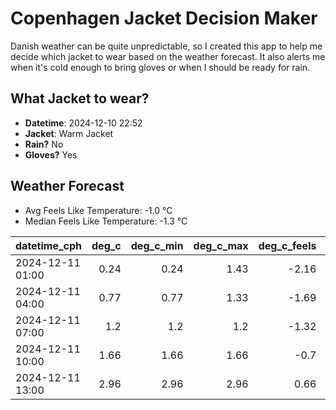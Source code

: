 
# Copenhagen Jacket Decision Maker

Danish weather can be quite unpredictable, so I created this app to help me decide which jacket to wear based on the weather forecast. 
It also alerts me when it's cold enough to bring gloves or when I should be ready for rain.

## What Jacket to wear?

- **Datetime**: 2024-12-10 22:52
- **Jacket**: Warm Jacket
- **Rain?** No
- **Gloves?** Yes

## Weather Forecast
- Avg Feels Like Temperature: -1.0 °C
- Median Feels Like Temperature: -1.3 °C

| datetime_cph     |   deg_c |   deg_c_min |   deg_c_max |   deg_c_feels | weather   | wind   | rain   |
|:-----------------|--------:|------------:|------------:|--------------:|:----------|:-------|:-------|
| 2024-12-11 01:00 |    0.24 |        0.24 |        1.43 |         -2.16 | Clouds    | Low    | None   |
| 2024-12-11 04:00 |    0.77 |        0.77 |        1.33 |         -1.69 | Clouds    | Low    | None   |
| 2024-12-11 07:00 |    1.2  |        1.2  |        1.2  |         -1.32 | Clouds    | Low    | None   |
| 2024-12-11 10:00 |    1.66 |        1.66 |        1.66 |         -0.7  | Clouds    | Low    | None   |
| 2024-12-11 13:00 |    2.96 |        2.96 |        2.96 |          0.66 | Clear     | Low    | None   |
        